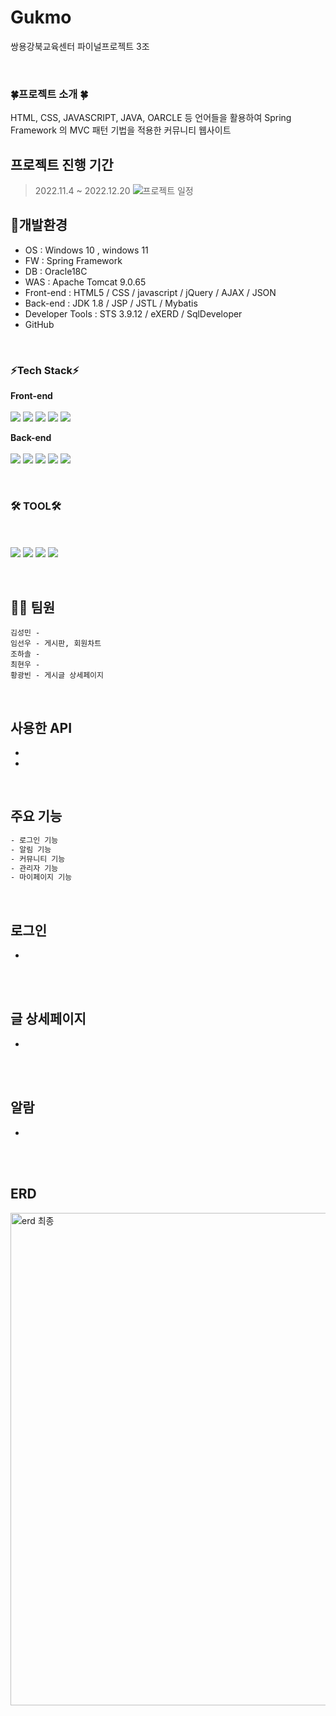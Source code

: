 # Gukmo
쌍용강북교육센터 파이널프로젝트 3조

<Br>
<h3>🍀프로젝트 소개 🍀</h3>
HTML, CSS, JAVASCRIPT, JAVA, OARCLE 등 언어들을 활용하여 Spring Framework 의 MVC 패턴 기법을 적용한 커뮤니티 웹사이트
<br>

## 프로젝트 진행 기간
>  2022.11.4 ~ 2022.12.20
![프로젝트 일정](https://user-images.githubusercontent.com/100989788/209290095-53f1ec11-fd7a-48b0-afc9-cba1d3ce5cea.png)

## 🌈개발환경

- OS : Windows 10 , windows 11 <br>
- FW : Spring Framework <br>
- DB : Oracle18C
- WAS : Apache Tomcat 9.0.65
- Front-end : HTML5 / CSS / javascript / jQuery / AJAX / JSON
- Back-end : JDK 1.8 / JSP / JSTL / Mybatis
- Developer Tools : STS 3.9.12 / eXERD / SqlDeveloper 
- GitHub

<br>

### ⚡Tech Stack⚡

**Front-end**
<br><br>
<img src="https://img.shields.io/badge/HTML5-00599C?style=flat-square&logo=HTML5&logoColor=white"/>
<img src="https://img.shields.io/badge/CSS-A8B9CC?style=flat-square&logo=C&logoColor=white"/>
<img src="https://img.shields.io/badge/javascript-F6C915?style=flat-square&logo=javascript&logoColor=white"/>
<img src="https://img.shields.io/badge/jQuery-red?style=flat-square&logo=jQuery&logoColor=white"/>
<img src="https://img.shields.io/badge/AJAX -black?style=flat-square&logo=AJAX &logoColor=white"/>

	 

**Back-end** 
<br><br>
<img src="https://img.shields.io/badge/JDK 1.8-important?style=flat-square&logo=JDK &logoColor=white"/>
<img src="https://img.shields.io/badge/JSP-yellowgreen?style=flat-square&logo=JSP&logoColor=white"/>
<img src="https://img.shields.io/badge/JSTL-blue?style=flat-square&logo=JSTL&logoColor=white"/>
<img src="https://img.shields.io/badge/Mybatis-brightgreen?style=flat-square&logo=JSTL&logoColor=white"/>
<img src="https://img.shields.io/badge/Spring 5.3-green?style=flat-square&logo=JDK &logoColor=white"/>


<br>

### 🛠️ TOOL🛠️
<br><br>
<img src="https://img.shields.io/badge/STS 3.9.12-purple?style=flat-square&logo=STS&logoColor=white"/>
<img src="https://img.shields.io/badge/eXERD-brightgreen?style=flat-square&logo=eXERD&logoColor=white"/>
<img src="https://img.shields.io/badge/SqlDeveloper-9cf?style=flat-square&logo=SqlDeveloper &logoColor=white"/>
<img src="https://img.shields.io/badge/gitHub-blueviolet?style=flat-square&logo=gitHub&logoColor=white"/>


<br>


## 🧑‍🚀 팀원
```
김성민 - 
임선우 - 게시판, 회원차트
조하솔 - 
최현우 - 
황광빈 - 게시글 상세페이지
```
<br>


## 사용한 API 

* 
* 


<Br>	
	
## 주요 기능 

```sh
- 로그인 기능
- 알림 기능 
- 커뮤니티 기능
- 관리자 기능
- 마이페이지 기능
```
<br>


## 로그인
- 
	
	
<br><br>	
## 글 상세페이지
- 



<br><br>

## 알람
-
<br><br>

	

## ERD
<img width="788" alt="erd 최종" src="">
